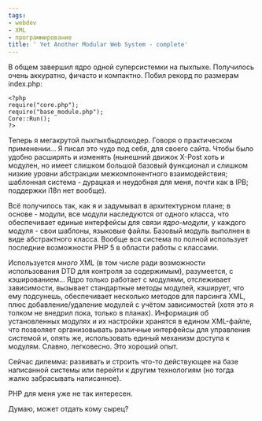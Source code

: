 ```yaml
---
tags:
- webdev
- XML
- программирование
title: ' Yet Another Modular Web System - complete'
---
```


В общем завершил ядро одной суперсистемки на пыхпыхе. Получилось очень
аккуратно, фичасто и компактно. Побил рекорд по размерам index.php:

    <?php
    require("core.php");
    require("base_module.php");
    Core::Run();
    ?>

Теперь я мегакрутой пыхпыхбыдлокодер. Говоря о практическом
применении… Я писал это чудо под себя, для своего сайта. Чтобы было
удобно расширять и изменять (нынешний движок X-Post хоть и модулен, но
имеет слишком большой базовый функционал и слишком низкие уровни
абстракции межкомпонентного взаимодействия; шаблонная система - дурацкая
и неудобная для меня, почти как в IPB; поддержки i18n нет вообще).

Всё получилось так, как я и задумывал в архитектурном плане; в основе -
модули, все модули наследуются от одного класса, что обеспечивает единые
интерфейсы для связи *ядро-модули*, у каждого модуля - свои шаблоны,
языковые файлы. Базовый модуль выполнен в виде абстрактного класса.
Вообще вся система по полной использует последние возможности PHP 5 в
области работы с классами.

Используется *много* XML (в том числе ради возможности использования DTD
для контроля за содержимым), разумеется, с кэшированием… Ядро только
работает с модулями, отслеживает зависимости, вызывает стандартные
методы модулей, кэширует, что ему подсунешь, обеспечивает несколько
методов для парсинга XML, плюс добавление/удаление модулей с учётом
зависимостей (хотя это я толком не внедрил пока, только в планах).
Информация об установленных модулях и их настройки хранятся в едином
XML-файле, что позволяет организовывать различные интерфейсы для
управления системой и, опять же, использовать единый механизм доступа к
модулям. Славно, легковесно. Это хороший опыт.

Сейчас дилемма: развивать и строить что-то действующее на базе
написанной системы или перейти к другим технологиям (но тогда жалко
забрасывать написанное).

PHP для меня уже не так интересен.

Думаю, может отдать кому сырец?
